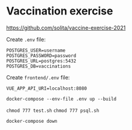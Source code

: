# Vaccination exercise

https://github.com/solita/vaccine-exercise-2021

Create `.env` file:
```
POSTGRES_USER=username
POSTGRES_PASSWORD=password
POSTGRES_URL=postgres:5432
POSTGRES_DB=vaccinations
```

Create `frontend/.env` file:
```
VUE_APP_API_URI=localhost:8080
``` 
`docker-compose --env-file .env up --build`

`chmod 777 test.sh`
`chmod 777 psql.sh`

`docker-compose down`